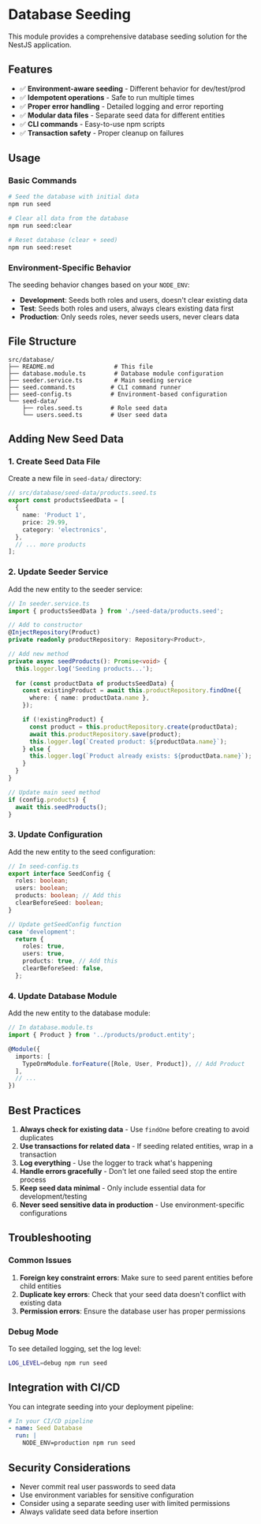 # Database Seeding

This module provides a comprehensive database seeding solution for the NestJS application.

## Features

- ✅ **Environment-aware seeding** - Different behavior for dev/test/prod
- ✅ **Idempotent operations** - Safe to run multiple times
- ✅ **Proper error handling** - Detailed logging and error reporting
- ✅ **Modular data files** - Separate seed data for different entities
- ✅ **CLI commands** - Easy-to-use npm scripts
- ✅ **Transaction safety** - Proper cleanup on failures

## Usage

### Basic Commands

```bash
# Seed the database with initial data
npm run seed

# Clear all data from the database
npm run seed:clear

# Reset database (clear + seed)
npm run seed:reset
```

### Environment-Specific Behavior

The seeding behavior changes based on your `NODE_ENV`:

- **Development**: Seeds both roles and users, doesn't clear existing data
- **Test**: Seeds both roles and users, always clears existing data first
- **Production**: Only seeds roles, never seeds users, never clears data

## File Structure

```
src/database/
├── README.md                 # This file
├── database.module.ts        # Database module configuration
├── seeder.service.ts         # Main seeding service
├── seed.command.ts          # CLI command runner
├── seed-config.ts           # Environment-based configuration
└── seed-data/
    ├── roles.seed.ts        # Role seed data
    └── users.seed.ts        # User seed data
```

## Adding New Seed Data

### 1. Create Seed Data File

Create a new file in `seed-data/` directory:

```typescript
// src/database/seed-data/products.seed.ts
export const productsSeedData = [
  {
    name: 'Product 1',
    price: 29.99,
    category: 'electronics',
  },
  // ... more products
];
```

### 2. Update Seeder Service

Add the new entity to the seeder service:

```typescript
// In seeder.service.ts
import { productsSeedData } from './seed-data/products.seed';

// Add to constructor
@InjectRepository(Product)
private readonly productRepository: Repository<Product>,

// Add new method
private async seedProducts(): Promise<void> {
  this.logger.log('Seeding products...');
  
  for (const productData of productsSeedData) {
    const existingProduct = await this.productRepository.findOne({
      where: { name: productData.name },
    });

    if (!existingProduct) {
      const product = this.productRepository.create(productData);
      await this.productRepository.save(product);
      this.logger.log(`Created product: ${productData.name}`);
    } else {
      this.logger.log(`Product already exists: ${productData.name}`);
    }
  }
}

// Update main seed method
if (config.products) {
  await this.seedProducts();
}
```

### 3. Update Configuration

Add the new entity to the seed configuration:

```typescript
// In seed-config.ts
export interface SeedConfig {
  roles: boolean;
  users: boolean;
  products: boolean; // Add this
  clearBeforeSeed: boolean;
}

// Update getSeedConfig function
case 'development':
  return {
    roles: true,
    users: true,
    products: true, // Add this
    clearBeforeSeed: false,
  };
```

### 4. Update Database Module

Add the new entity to the database module:

```typescript
// In database.module.ts
import { Product } from '../products/product.entity';

@Module({
  imports: [
    TypeOrmModule.forFeature([Role, User, Product]), // Add Product
  ],
  // ...
})
```

## Best Practices

1. **Always check for existing data** - Use `findOne` before creating to avoid duplicates
2. **Use transactions for related data** - If seeding related entities, wrap in a transaction
3. **Log everything** - Use the logger to track what's happening
4. **Handle errors gracefully** - Don't let one failed seed stop the entire process
5. **Keep seed data minimal** - Only include essential data for development/testing
6. **Never seed sensitive data in production** - Use environment-specific configurations

## Troubleshooting

### Common Issues

1. **Foreign key constraint errors**: Make sure to seed parent entities before child entities
2. **Duplicate key errors**: Check that your seed data doesn't conflict with existing data
3. **Permission errors**: Ensure the database user has proper permissions

### Debug Mode

To see detailed logging, set the log level:

```bash
LOG_LEVEL=debug npm run seed
```

## Integration with CI/CD

You can integrate seeding into your deployment pipeline:

```yaml
# In your CI/CD pipeline
- name: Seed Database
  run: |
    NODE_ENV=production npm run seed
```

## Security Considerations

- Never commit real user passwords to seed data
- Use environment variables for sensitive configuration
- Consider using a separate seeding user with limited permissions
- Always validate seed data before insertion
